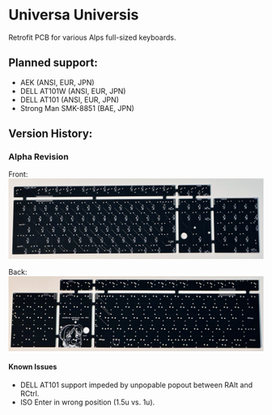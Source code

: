# Universa Universis
Retrofit PCB for various Alps full-sized keyboards.

## Planned support:
- AEK (ANSI, EUR, JPN)
- DELL AT101W (ANSI, EUR, JPN)
- DELL AT101 (ANSI, EUR, JPN)
- Strong Man SMK-8851 (BAE, JPN)

## Version History:

### Alpha Revision

Front:
![](images/rev0_front.jpeg)

Back:
![](images/rev0_back.jpeg)

#### Known Issues
- DELL AT101 support impeded by unpopable popout between RAlt and RCtrl.
- ISO Enter in wrong position (1.5u vs. 1u).
